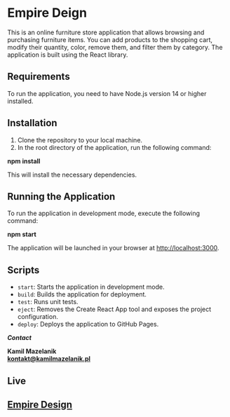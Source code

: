 # Empire Deign

This is an online furniture store application that allows browsing and purchasing furniture items. You can add products to the shopping cart, modify their quantity, color, remove them, and filter them by category. The application is built using the React library.

## Requirements

To run the application, you need to have Node.js version 14 or higher installed.

## Installation

1. Clone the repository to your local machine.
2. In the root directory of the application, run the following command:

**npm install** <br>

This will install the necessary dependencies.

## Running the Application

To run the application in development mode, execute the following command:

**npm start** <br>

The application will be launched in your browser at [http://localhost:3000](http://localhost:3000).

## Scripts

- `start`: Starts the application in development mode.
- `build`: Builds the application for deployment.
- `test`: Runs unit tests.
- `eject`: Removes the Create React App tool and exposes the project configuration.
- `deploy`: Deploys the application to GitHub Pages.

***Contact***

**Kamil Mazelanik**  <br>
**kontakt@kamilmazelanik.pl**

## Live

## [Empire Design](https://kaweight.github.io/furniture-store/)

